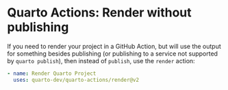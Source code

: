 # Quarto Actions: Render without publishing

If you need to render your project in a GitHub Action, but will use the output for something besides publishing (or publishing to a service not supported by `quarto publish`), then instead of `publish`, use the `render` action:

```yaml
- name: Render Quarto Project
  uses: quarto-dev/quarto-actions/render@v2
```